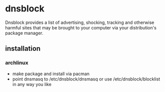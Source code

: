 # dnsblock

Dnsblock provides a list of advertising, shocking, tracking and otherwise harmful sites that may be brought to your computer via your distribution's package manager.

## installation

### archlinux

* make package and install via pacman
* point dnsmasq to /etc/dnsblock/dnsmasq or use /etc/dnsblock/blocklist in any way you like

